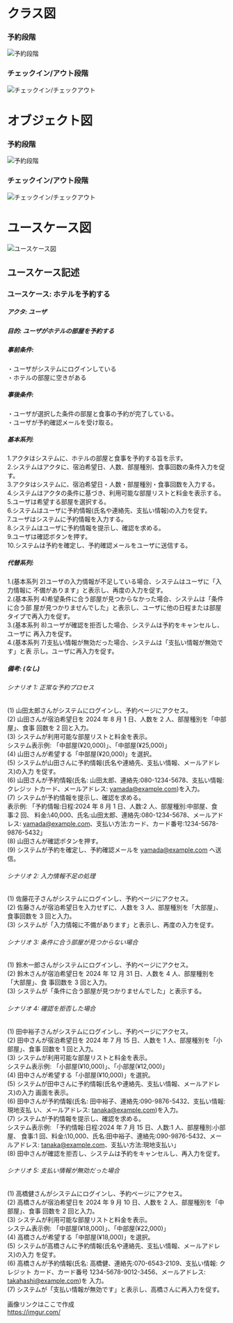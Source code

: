 # クラス図
### 予約段階
![予約段階](https://imgur.com/uH223JG.png "予約段階")
### チェックイン/アウト段階
![チェックイン/チェックアウト](https://imgur.com/miFnuY2.png "チェックイン/アウト")

# オブジェクト図
### 予約段階
![予約段階](https://imgur.com/e5fVjxY.png "予約段階")
### チェックイン/アウト段階
![チェックイン/チェックアウト](https://imgur.com/0scE5Hr.png "チェックイン/アウト")

# ユースケース図
![ユースケース図](https://imgur.com/YUGL6vt.png "ユースケース図")
## ユースケース記述
### ユースケース: ホテルを予約する  
##### アクタ: ユーザ  
##### 目的: ユーザがホテルの部屋を予約する  
##### 事前条件:  
  ・ユーザがシステムにログインしている  
  ・ホテルの部屋に空きがある  
##### 事後条件:  
  ・ユーザが選択した条件の部屋と食事の予約が完了している。  
  ・ユーザが予約確認メールを受け取る。  
##### 基本系列:  
1.アクタはシステムに、ホテルの部屋と食事を予約する旨を示す。   
2.システムはアクタに、宿泊希望日、人数、部屋種別、食事回数の条件入力を促す。   
3.アクタはシステムに、宿泊希望日・人数・部屋種別・食事回数を入力する。   
4.システムはアクタの条件に基づき、利用可能な部屋リストと料金を表示する。   
5.ユーザは希望する部屋を選択する。   
6.システムはユーザに予約情報(氏名や連絡先、支払い情報)の入力を促す。  
7.ユーザはシステムに予約情報を入力する。   
8.システムはユーザに予約情報を提示し、確認を求める。  
9.ユーザは確認ボタンを押す。  
10.システムは予約を確定し、予約確認メールをユーザに送信する。  
##### 代替系列:  
1.(基本系列 2)ユーザの入力情報が不足している場合、システムはユーザに「入力情報に 不備があります」と表示し、再度の入力を促す。  
2.(基本系列 4)希望条件に合う部屋が見つからなかった場合、システムは「条件に合う部 屋が見つかりませんでした」と表示し、ユーザに他の日程または部屋タイプで再入力を促す。  
3.(基本系列 8)ユーザが確認を拒否した場合、システムは予約をキャンセルし、ユーザに 再入力を促す。  
4.(基本系列 7)支払い情報が無効だった場合、システムは「支払い情報が無効です」と表 示し。ユーザに再入力を促す。  
##### 備考: (なし)  
###### シナリオ 1: 正常な予約プロセス  
(1) 山田太郎さんがシステムにログインし、予約ページにアクセス。  
(2) 山田さんが宿泊希望日を 2024 年 8 月 1 日、人数を 2 人、部屋種別を「中部屋」、食事 回数を 2 回と入力。  
(3) システムが利用可能な部屋リストと料金を表示。  
システム表示例: 「中部屋(¥20,000)」、「中部屋(¥25,000)」  
(4) 山田さんが希望する「中部屋(¥20,000)」を選択。  
(5) システムが山田さんに予約情報(氏名や連絡先、支払い情報、メールアドレス)の入力 を促す。  
(6) 山田さんが予約情報(氏名: 山田太郎、連絡先:080-1234-5678、支払い情報: クレジッ トカード、メールアドレス: yamada@example.com)を入力。  
(7) システムが予約情報を提示し、確認を求める。  
表示例: 「予約情報:日程:2024 年 8 月 1 日、人数:2 人、部屋種別:中部屋、食事:2 回、 料金:\40,000、氏名:山田太郎、連絡先:080-1234-5678、メールアドレス: yamada@example.com、支払い方法:カード、カード番号:1234-5678-9876-5432」  
(8) 山田さんが確認ボタンを押す。  
(9) システムが予約を確定し、予約確認メールを yamada@example.com へ送信。  
###### シナリオ 2: 入力情報不足の処理  
(1) 佐藤花子さんがシステムにログインし、予約ページにアクセス。  
(2) 佐藤さんが宿泊希望日を入力せずに、人数を 3 人、部屋種別を「大部屋」、食事回数を 3 回と入力。  
(3) システムが「入力情報に不備があります」と表示し、再度の入力を促す。  
###### シナリオ 3: 条件に合う部屋が見つからない場合  
(1) 鈴木一郎さんがシステムにログインし、予約ページにアクセス。  
(2) 鈴木さんが宿泊希望日を 2024 年 12 月 31 日、人数を 4 人、部屋種別を「大部屋」、食 事回数を 3 回と入力。  
(3) システムが「条件に合う部屋が見つかりませんでした」と表示する。  
###### シナリオ 4: 確認を拒否した場合  
(1) 田中裕子さんがシステムにログインし、予約ページにアクセス。  
(2) 田中さんが宿泊希望日を 2024 年 7 月 15 日、人数を 1 人、部屋種別を「小部屋」、食事 回数を 1 回と入力。  
(3) システムが利用可能な部屋リストと料金を表示。  
システム表示例: 「小部屋(¥10,000)」、「小部屋(¥12,000)」  
(4) 田中さんが希望する「小部屋(¥10,000)」を選択。  
(5) システムが田中さんに予約情報(氏名や連絡先、支払い情報、メールアドレス)の入力 画面を表示。  
(6) 田中さんが予約情報(氏名: 田中裕子、連絡先:090-9876-5432、支払い情報: 現地支払 い、メールアドレス: tanaka@example.com)を入力。  
(7) システムが予約情報を提示し、確認を求める。  
システム表示例: 「予約情報:日程:2024 年 7 月 15 日、人数:1 人、部屋種別:小部屋、 食事:1 回、料金:\10,000、氏名:田中裕子、連絡先:090-9876-5432、メールアドレス: tanaka@example.com、支払い方法:現地支払い」  
(8) 田中さんが確認を拒否し、システムは予約をキャンセルし、再入力を促す。  
###### シナリオ 5: 支払い情報が無効だった場合  
(1) 高橋健さんがシステムにログインし、予約ページにアクセス。  
(2) 高橋さんが宿泊希望日を 2024 年 9 月 10 日、人数を 2 人、部屋種別を「中部屋」、食事 回数を 2 回と入力。  
(3) システムが利用可能な部屋リストと料金を表示。  
システム表示例: 「中部屋(¥18,000)」、「中部屋(¥22,000)」  
(4) 高橋さんが希望する「中部屋(¥18,000)」を選択。  
(5) システムが高橋さんに予約情報(氏名や連絡先、支払い情報、メールアドレス)の入力 を促す。  
(6) 高橋さんが予約情報(氏名: 高橋健、連絡先:070-6543-2109、支払い情報: クレジット カード、カード番号 1234-5678-9012-3456、メールアドレス: takahashi@example.com)を 入力。  
(7) システムが「支払い情報が無効です」と表示し、高橋さんに再入力を促す。  

画像リンクはここで作成  
https://imgur.com/
